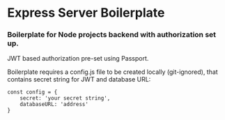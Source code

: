 # Express Server Boilerplate
### Boilerplate for Node projects backend with authorization set up.

JWT based authorization pre-set using Passport.

Boilerplate requires a config.js file to be created locally (git-ignored), that contains secret string for JWT and database URL:

```
const config = { 
    secret: 'your secret string',
    databaseURL: 'address'
}
    
```